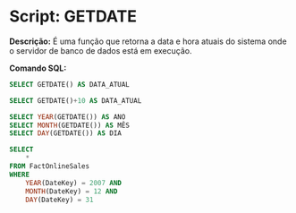 # Script: GETDATE

**Descrição:** É uma função que retorna a data e hora atuais do sistema onde o servidor de banco de dados está em execução.

**Comando SQL:**
```SQL
SELECT GETDATE() AS DATA_ATUAL

SELECT GETDATE()+10 AS DATA_ATUAL

SELECT YEAR(GETDATE()) AS ANO
SELECT MONTH(GETDATE()) AS MÊS
SELECT DAY(GETDATE()) AS DIA

SELECT
	*
FROM FactOnlineSales
WHERE 
	YEAR(DateKey) = 2007 AND
	MONTH(DateKey) = 12 AND
	DAY(DateKey) = 31

